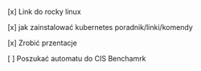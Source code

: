 [x] Link do rocky linux

[x] jak zainstalować kubernetes poradnik/linki/komendy

[x] Zrobić przentacje 

[ ] Poszukać automatu do CIS Benchamrk
